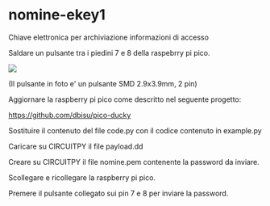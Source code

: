 # nomine-ekey1
Chiave elettronica per archiviazione informazioni di accesso

Saldare un pulsante tra i piedini 7 e 8 della raspebrry pi pico.


<img src="https://github.com/ugo-bp/nomine/blob/main/images/nomine-ekey1.jpg" />

(Il pulsante in foto e' un pulsante SMD 2.9x3.9mm, 2 pin)


Aggiornare la raspberry pi pico come descritto nel seguente progetto:

https://github.com/dbisu/pico-ducky

Sostituire il contenuto del file code.py con il codice contenuto in example.py

Caricare su CIRCUITPY il file payload.dd

Creare su CIRCUITPY il file nomine.pem contenente la password da inviare.

Scollegare e ricollegare la raspberry pi pico.

Premere il pulsante collegato sui pin 7 e 8 per inviare la password.


